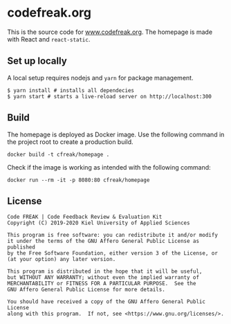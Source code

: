 # codefreak.org

This is the source code for www.codefreak.org. The homepage is made with React and `react-static`.

## Set up locally
A local setup requires nodejs and `yarn` for package management.

```shell script
$ yarn install # installs all dependecies
$ yarn start # starts a live-reload server on http://localhost:300 
```

## Build
The homepage is deployed as Docker image.
Use the following command in the project root to create a production build.

```shell script
docker build -t cfreak/homepage .
```

Check if the image is working as intended with the following command:
```shell script
docker run --rm -it -p 8080:80 cfreak/homepage
```

## License

    Code FREAK | Code Feedback Review & Evaluation Kit
    Copyright (C) 2019-2020 Kiel University of Applied Sciences

    This program is free software: you can redistribute it and/or modify
    it under the terms of the GNU Affero General Public License as published
    by the Free Software Foundation, either version 3 of the License, or
    (at your option) any later version.

    This program is distributed in the hope that it will be useful,
    but WITHOUT ANY WARRANTY; without even the implied warranty of
    MERCHANTABILITY or FITNESS FOR A PARTICULAR PURPOSE.  See the
    GNU Affero General Public License for more details.

    You should have received a copy of the GNU Affero General Public License
    along with this program.  If not, see <https://www.gnu.org/licenses/>.